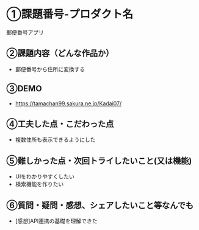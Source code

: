 # ①課題番号-プロダクト名

  郵便番号アプリ

## ②課題内容（どんな作品か）

- 郵便番号から住所に変換する

## ③DEMO

- https://tamachan99.sakura.ne.jp/Kadai07/

## ④工夫した点・こだわった点

- 複数住所も表示できるようにした

## ⑤難しかった点・次回トライしたいこと(又は機能)

- UIをわかりやすくしたい
- 検索機能を作りたい

## ⑥質問・疑問・感想、シェアしたいこと等なんでも

- [感想]API連携の基礎を理解できた
